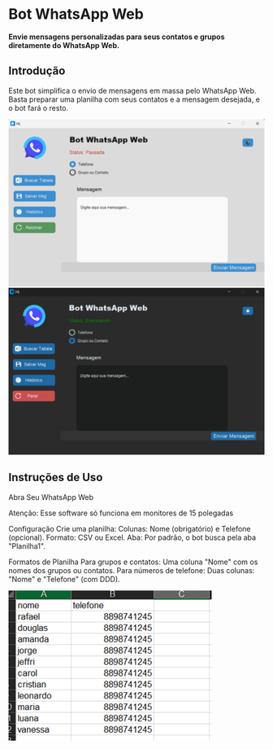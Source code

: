 
# Bot WhatsApp Web

**Envie mensagens personalizadas para seus contatos e grupos diretamente do WhatsApp Web.**

## Introdução

Este bot simplifica o envio de mensagens em massa pelo WhatsApp Web. Basta preparar uma planilha com seus contatos e a mensagem desejada, e o bot fará o resto.


<img src="https://github.com/HugoLeandro/Bot-WhatsApp/blob/main/imagens/tela_light.png" width=800/>
<img src="https://github.com/HugoLeandro/Bot-WhatsApp/blob/main/imagens/tela_dark.png" width=800/>

## Instruções de Uso

Abra Seu WhatsApp Web

Atenção: Esse software só funciona em monitores de 15 polegadas

Configuração
Crie uma planilha:
Colunas: Nome (obrigatório) e Telefone (opcional).
Formato: CSV ou Excel.
Aba: Por padrão, o bot busca pela aba "Planilha1".

Formatos de Planilha
Para grupos e contatos:
Uma coluna "Nome" com os nomes dos grupos ou contatos.
Para números de telefone:
Duas colunas: "Nome" e "Telefone" (com DDD).


<img src="https://github.com/HugoLeandro/Bot-WhatsApp/blob/main/imagens/excel_tl.png" width=400/>








